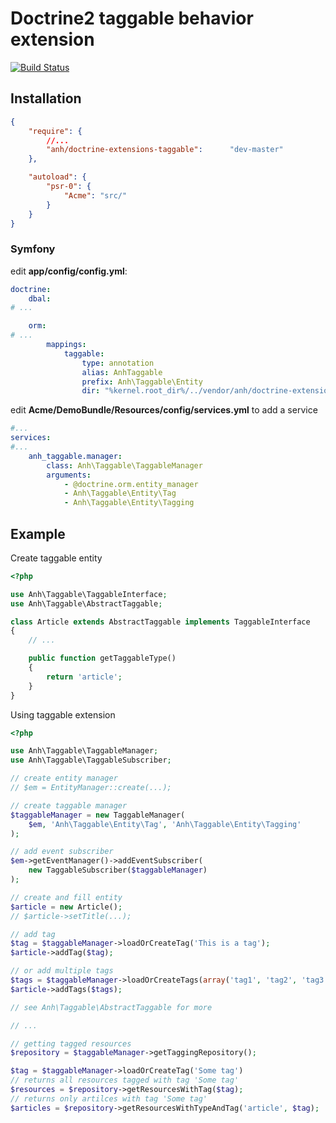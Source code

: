 # Doctrine2 taggable behavior extension

[![Build Status](https://travis-ci.org/hilobok/doctrine-extensions-taggable.png?branch=master)](https://travis-ci.org/hilobok/doctrine-extensions-taggable)

## Installation
```json
{
    "require": {
        //...
        "anh/doctrine-extensions-taggable":      "dev-master"
    },

    "autoload": {
        "psr-0": {
            "Acme": "src/"
        }
    }
}
```
### Symfony
edit **app/config/config.yml**:

```yaml
doctrine:
    dbal:
# ...

    orm:
# ... 
        mappings:
            taggable:
                type: annotation
                alias: AnhTaggable
                prefix: Anh\Taggable\Entity
                dir: "%kernel.root_dir%/../vendor/anh/doctrine-extensions-taggable/lib/Anh/Taggable/Entity"
```

edit **Acme/DemoBundle/Resources/config/services.yml** to add a service
```yaml
#...
services:
#...
    anh_taggable.manager:
        class: Anh\Taggable\TaggableManager
        arguments:
            - @doctrine.orm.entity_manager
            - Anh\Taggable\Entity\Tag
            - Anh\Taggable\Entity\Tagging
```


## Example
Create taggable entity

```php
<?php

use Anh\Taggable\TaggableInterface;
use Anh\Taggable\AbstractTaggable;

class Article extends AbstractTaggable implements TaggableInterface
{
    // ...

    public function getTaggableType()
    {
        return 'article';
    }
}
```

Using taggable extension

```php
<?php

use Anh\Taggable\TaggableManager;
use Anh\Taggable\TaggableSubscriber;

// create entity manager
// $em = EntityManager::create(...);

// create taggable manager
$taggableManager = new TaggableManager(
    $em, 'Anh\Taggable\Entity\Tag', 'Anh\Taggable\Entity\Tagging'
);

// add event subscriber
$em->getEventManager()->addEventSubscriber(
    new TaggableSubscriber($taggableManager)
);

// create and fill entity
$article = new Article();
// $article->setTitle(...);

// add tag
$tag = $taggableManager->loadOrCreateTag('This is a tag');
$article->addTag($tag);

// or add multiple tags
$tags = $taggableManager->loadOrCreateTags(array('tag1', 'tag2', 'tag3'));
$article->addTags($tags);

// see Anh\Taggable\AbstractTaggable for more

// ...

// getting tagged resources
$repository = $taggableManager->getTaggingRepository();

$tag = $taggableManager->loadOrCreateTag('Some tag')
// returns all resources tagged with tag 'Some tag'
$resources = $repository->getResourcesWithTag($tag);
// returns only artilces with tag 'Some tag'
$articles = $repository->getResourcesWithTypeAndTag('article', $tag);
```
